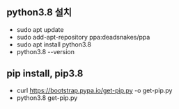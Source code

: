 ## python3.8 설치
- sudo apt update
- sudo add-apt-repository ppa:deadsnakes/ppa
- sudo apt install python3.8
- python3.8 --version
  
## pip install, pip3.8
- curl https://bootstrap.pypa.io/get-pip.py -o get-pip.py
- python3.8 get-pip.py
